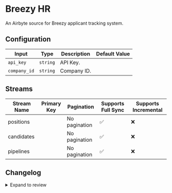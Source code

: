# Breezy HR
An Airbyte source for Breezy applicant tracking system.
## Configuration

| Input | Type | Description | Default Value |
|-------|------|-------------|---------------|
| `api_key` | `string` | API Key.  |  |
| `company_id` | `string` | Company ID.  |  |

## Streams
| Stream Name | Primary Key | Pagination | Supports Full Sync | Supports Incremental |
|-------------|-------------|------------|---------------------|----------------------|
| positions |  | No pagination | ✅ |  ❌  |
| candidates |  | No pagination | ✅ |  ❌  |
| pipelines |  | No pagination | ✅ |  ❌  |


## Changelog

<details>
  <summary>Expand to review</summary>

| Version | Date | Pull Request | Subject |
|---------|------|--------------|---------|
| 0.0.9 | 2025-01-11 | [51248](https://github.com/airbytehq/airbyte/pull/51248) | Update dependencies |
| 0.0.8 | 2024-12-28 | [50481](https://github.com/airbytehq/airbyte/pull/50481) | Update dependencies |
| 0.0.7 | 2024-12-21 | [50198](https://github.com/airbytehq/airbyte/pull/50198) | Update dependencies |
| 0.0.6 | 2024-12-14 | [49547](https://github.com/airbytehq/airbyte/pull/49547) | Update dependencies |
| 0.0.5 | 2024-12-12 | [49315](https://github.com/airbytehq/airbyte/pull/49315) | Update dependencies |
| 0.0.4 | 2024-12-11 | [49020](https://github.com/airbytehq/airbyte/pull/49020) | Starting with this version, the Docker image is now rootless. Please note that this and future versions will not be compatible with Airbyte versions earlier than 0.64 |
| 0.0.3 | 2024-10-29 | [47750](https://github.com/airbytehq/airbyte/pull/47750) | Update dependencies |
| 0.0.2 | 2024-10-28 | [47587](https://github.com/airbytehq/airbyte/pull/47587) | Update dependencies |
| 0.0.1 | 2024-08-20 | | Initial release by natikgadzhi via Connector Builder |

</details>
